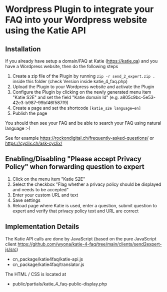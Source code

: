# Wordpress Plugin to integrate your FAQ into your Wordpress website using the Katie API

## Installation

If you already have setup a domain/FAQ at Katie (https://katie.qa) and you have a Wordpress website, then do the following steps

1. Create a zip file of the Plugin by running ```zip -r send_2_expert.zip .``` inside this folder (check Version inside katie_4_faq.php)
2. Upload the Plugin to your Wordpress website and activate the Plugin
3. Configure the Plugin by clicking on the newly generated menu item "Katie S2E" and set the field "Katie domain Id" (e.g. a805c9bc-5e53-42e3-b987-99bf46f587f9)
4. Create a page and set the shortcode ```[katie_s2e language=en]```
5. Publish the page

You should then see your FAQ and be able to search your FAQ using natural language :-)

See for example https://rockondigital.ch/frequently-asked-questions/ or https://cyclix.ch/ask-cyclix/

## Enabling/Disabling "Please accept Privacy Policy" when forwarding question to expert

1. Click on the menu item "Katie S2E"
2. Select the checkbox "Flag whether a privacy policy should be displayed and needs to be accepted"
3. Enter your custom URL and text
4. Save settings
5. Reload page where Katie is used, enter a question, submit question to expert and verify that privacy policy text and URL are correct

## Implementation Details

The Katie API calls are done by JavaScript (based on the pure JavaScript client https://github.com/wyona/katie-4-faq/tree/main/clients/send2expert-js/src)

- cn_package/katie4faq/katie-api.js
- cn_package/katie4faq/translator.js

The HTML / CSS is located at

- public/partials/katie_4_faq-public-display.php
